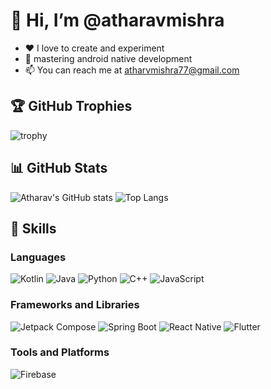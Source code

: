 # 👋 Hi, I’m @atharavmishra

-  ❤️ I love to create and experiment
- 🌱 mastering android native development
- 📫 You can reach me at atharvmishra77@gmail.com

## 🏆 GitHub Trophies
![trophy](https://github-profile-trophy.vercel.app/?username=atharavmishra&theme=onedark)

## 📊 GitHub Stats
![Atharav's GitHub stats](https://github-readme-stats.vercel.app/api?username=atharavmishra&show_icons=true&theme=radical)
![Top Langs](https://github-readme-stats.vercel.app/api/top-langs/?username=atharavmishra&layout=compact&theme=radical)

## 🚀 Skills

### Languages
![Kotlin](https://img.shields.io/badge/-Kotlin-0095D5?logo=kotlin&logoColor=white&style=for-the-badge)
![Java](https://img.shields.io/badge/-Java-007396?logo=java&logoColor=white&style=for-the-badge)
![Python](https://img.shields.io/badge/-Python-3776AB?logo=python&logoColor=white&style=for-the-badge)
![C++](https://img.shields.io/badge/-C++-00599C?logo=cplusplus&logoColor=white&style=for-the-badge)
![JavaScript](https://img.shields.io/badge/-JavaScript-F7DF1E?logo=javascript&logoColor=black&style=for-the-badge)

### Frameworks and Libraries
![Jetpack Compose](https://img.shields.io/badge/-Jetpack%20Compose-4285F4?logo=jetpackcompose&logoColor=white&style=for-the-badge)
![Spring Boot](https://img.shields.io/badge/-Spring%20Boot-6DB33F?logo=springboot&logoColor=white&style=for-the-badge)
![React Native](https://img.shields.io/badge/-React%20Native-61DAFB?logo=react&logoColor=black&style=for-the-badge)
![Flutter](https://img.shields.io/badge/-Flutter-02569B?logo=flutter&logoColor=white&style=for-the-badge)

### Tools and Platforms
![Firebase](https://img.shields.io/badge/-Firebase-FFCA28?logo=firebase&logoColor=black&style=for-the-badge)
